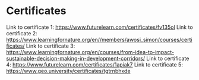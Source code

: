 # Certificates
Link to certificate 1: https://www.futurelearn.com/certificates/fv135ol
Link to certificate 2: https://www.learningfornature.org/en//members/awosi_simon/courses/certificates/
Link to certificate 3: https://www.learningfornature.org/en/courses/from-idea-to-impact-sustainable-decision-making-in-development-corridors/
Link to certificate 4: https://www.futurelearn.com/certificates/1apiak7
Link to certificate 5: https://www.geo.university/certificates/tgtrnbhxde
